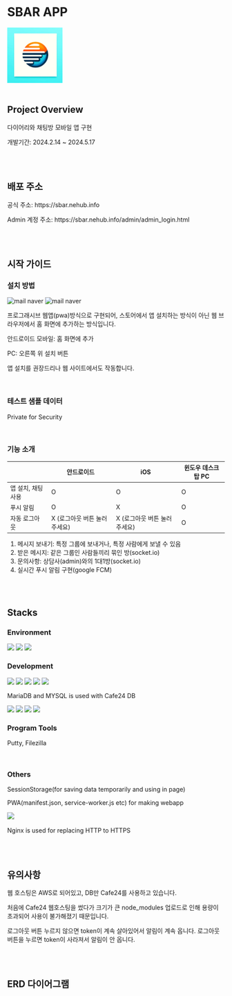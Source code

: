 <h1>SBAR APP</h1>
<img src="image/144x144.png" alt="Example Image" style="width:128px;">
<br>
<br>

<h2>Project Overview</h2>
<p>다이어리와 채팅방 모바일 앱 구현</p>
<p>개발기간: 2024.2.14 ~ 2024.5.17 </p>
<br>
<br>

<h2>배포 주소</h2>
<p>공식 주소: https://sbar.nehub.info</p>
<p>Admin 계정 주소: https://sbar.nehub.info/admin/admin_login.html</p>
<br>
<br>

<h2>시작 가이드</h2>
<h3>설치 방법</h3>


<img width="142" alt="mail naver" src="https://github.com/sherlock216/SBAR_APP/assets/86870994/eee01a7c-10af-42cf-b46f-a7ba36748b0c">

<img width="142" alt="mail naver" src="https://github.com/sherlock216/SBAR_APP/assets/86870994/b13cae19-78e2-4b51-a5b5-bf828cb2082f">

<p>프로그래시브 웹앱(pwa)방식으로 구현되어, 스토어에서 앱 설치하는 방식이 아닌 웹 브라우저에서 홈 화면에 추가하는 방식입니다.</p>
<p>안드로이드 모바일: 홈 화면에 추가</p>
<p>PC: 오른쪽 위 설치 버튼</p>
<p>앱 설치를 권장드리나 웹 사이트에서도 작동합니다.</p>
<br>

<h3>테스트 샘플 데이터</h3>
<p>Private for Security</p>
<br>

<h3>기능 소개</h3>

|                 | 안드로이드                   | iOS                      | 윈도우 데스크탑 PC           |
|-----------------|------------------------------|--------------------------|------------------------------|
| 앱 설치, 채팅사용         | O                            | O                        | O                            |
| 푸시 알림       | O                            | X                        | O                            |
| 자동 로그아웃   | X (로그아웃 버튼 눌러주세요) | X (로그아웃 버튼 눌러주세요) | O                            |

<ol>
  <li>메시지 보내기: 특정 그룹에 보내거나, 특정 사람에게 보낼 수 있음</li>
  <li>받은 메시지: 같은 그룹인 사람들끼리 묶인 방(socket.io)</li>
  <li>문의사항: 상담사(admin)와의 1대1방(socket.io)</li>
  <li>실시간 푸시 알림 구현(google FCM)</li>
</ol>
<br>
<br>

<h2>Stacks</h2>
<h3>Environment</h3>
<img src="https://img.shields.io/badge/visual studio code-007ACC?style=for-the-badge&logo=visual studio code&logoColor=white">
<img src="https://img.shields.io/badge/git-F05032?style=for-the-badge&logo=git&logoColor=white">
<img src="https://img.shields.io/badge/github-181717?style=for-the-badge&logo=github&logoColor=white">
<br>


<h3>Development</h3>
<img src="https://img.shields.io/badge/html5-E34F26?style=for-the-badge&logo=html5&logoColor=white">
<img src="https://img.shields.io/badge/css-1572B6?style=for-the-badge&logo=css3&logoColor=white">
<img src="https://img.shields.io/badge/javascript-F7DF1E?style=for-the-badge&logo=javascript&logoColor=black">
<img src="https://img.shields.io/badge/mariaDB-003545?style=for-the-badge&logo=mariaDB&logoColor=white">
<img src="https://img.shields.io/badge/mysql-4479A1?style=for-the-badge&logo=mysql&logoColor=white">
<p>MariaDB and MYSQL is used with Cafe24 DB</p>
<img src="https://img.shields.io/badge/firebase-FFCA28?style=for-the-badge&logo=firebase&logoColor=white">
<img src="https://img.shields.io/badge/node.js-339933?style=for-the-badge&logo=Node.js&logoColor=white">
<img src="https://img.shields.io/badge/express.js-000000?style=for-the-badge&logo=express&logoColor=white"/>
<img src="https://img.shields.io/badge/socket.io-010101?style=for-the-badge&logo=socket.io&logoColor=white">
<br>

<h3>Program Tools</h3>
<p>Putty, Filezilla</p>
<br>

<h3>Others</h3>
<p>SessionStorage(for saving data temporarily and using in page)</p>
<p>PWA(manifest.json, service-worker.js etc) for making webapp</p>
<img src="https://img.shields.io/badge/nginx-009639?style=for-the-badge&logo=nginx&logoColor=white">
<p>Nginx is used for replacing HTTP to HTTPS</p>
<br>
<br>

<h2>유의사항</h2>
<p>웹 호스팅은 AWS로 되어있고, DB만 Cafe24를 사용하고 있습니다.</p>
<p>처음에 Cafe24 웹호스팅을 썼다가 크기가 큰 node_modules 업로드로 인해 용량이 초과되어 사용이 불가해졌기 때문입니다.</p>
<p>로그아웃 버튼 누르지 않으면 token이 계속 살아있어서 알림이 계속 옵니다. 로그아웃 버튼을 누르면 token이 사라져서 알림이 안 옵니다.</p>
<br>
<br>

<h2>ERD 다이어그램</h2>

